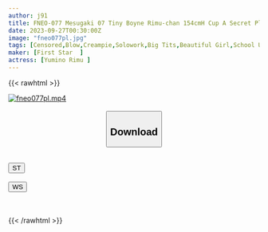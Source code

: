 ```yaml
---
author: j91
title: FNEO-077 Mesugaki 07 Tiny Boyne Rimu-chan 154cmH Cup A Secret Playful Exploration Of A Minimum Beautiful Girl Who Loves Uncles. Rimu Yumino
date: 2023-09-27T00:30:00Z
image: "fneo077pl.jpg"
tags: [Censored,Blow,Creampie,Solowork,Big Tits,Beautiful Girl,School Uniform	]
maker: [First Star  ]
actress: [Yumino Rimu ]
---
```



{{< rawhtml >}}

<div class="video" data-videoid="3o1plj7AOYUd7Gd">
    <a href="javascript:;">
        <img src="https://my.j91.asia/posts/fneo077pl/fneo077pl.jpg" width="WIDTH" height="HEIGHT" alt="fneo077pl.mp4" loading="lazy">
    </a>
</div>

<script type="text/javascript" src="https://j91.asia/asset/on-demand-st.js"></script>

<br>
  <link rel="stylesheet" href="https://j91.asia/asset/bs5.css">
  
  <center>
  <button class="btn btn-primary" type="button" data-bs-toggle="collapse" data-bs-target=".multi-collapse" aria-expanded="false" aria-controls="multiCollapseExample1 multiCollapseExample2"><h2>Download</h2></button></center>
</p>
<div class="row">
  <div class="col">
    <div class="collapse multi-collapse" id="multiCollapseExample1">
      <div class="card card-body">
	      	      <br>
<div class="buttons">  
<a href="https://streamtape.to/v/3o1plj7AOYUd7Gd"><button class="btn-hover color-3"><i class="fa fa-download"></i> ST</button></a></div>
    </div>
  </div>
</div>
  <div class="col">
    <div class="collapse multi-collapse" id="multiCollapseExample2">
      <div class="card card-body">
	      <br>
<div class="buttons">
    <a href="https://wolfstream.tv/hnjdlyhibgyo"><button class="btn-hover color-9"><i class="fa fa-download"></i> WS</button></a></div>
<br><br>
      </div>
    </div>
  </div>
</div>

{{< /rawhtml >}}